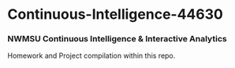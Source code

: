 # Continuous-Intelligence-44630
### NWMSU Continuous Intelligence &amp; Interactive Analytics 
<p>Homework and Project compilation within this repo.</p>

